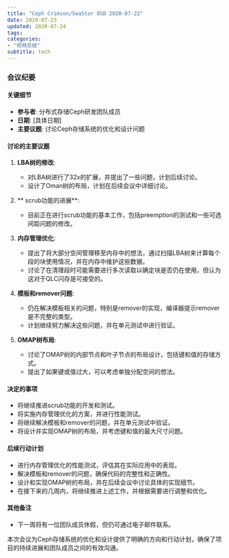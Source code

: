 ```yaml
---
title: "Ceph Crimson/SeaStor OSD 2020-07-22"
date: 2020-07-23
updated: 2020-07-24
tags:
categories:
- "视频总结"
subtitle: tech
---
```



### 会议纪要

#### 关键细节
- **参与者**: 分布式存储Ceph研发团队成员
- **日期**: [具体日期]
- **主要议题**: 讨论Ceph存储系统的优化和设计问题

#### 讨论的主要议题
1. **LBA树的修改**:
   - 对LBA树进行了32x的扩展，并提出了一些问题，计划后续讨论。
   - 设计了Oman树的布局，计划在后续会议中详细讨论。

2. ** scrub功能的进展**:
   - 目前正在进行scrub功能的基本工作，包括preemption的测试和一些可选间距问题的修改。

3. **内存管理优化**:
   - 提出了将大部分空间管理移至内存中的想法，通过扫描LBA树来计算每个段的块使用情况，并在内存中维护这些数据。
   - 讨论了在清理段时可能需要进行多次读取以确定块是否仍在使用，但认为这对于QLC闪存是可接受的。

4. **模板和remover问题**:
   - 仍在解决模板相关的问题，特别是remover的实现，编译器提示remover是不完整的类型。
   - 计划继续努力解决这些问题，并在单元测试中进行验证。

5. **OMAP树布局**:
   - 讨论了OMAP树的内部节点和叶子节点的布局设计，包括键和值的存储方式。
   - 提出了如果键或值过大，可以考虑单独分配空间的想法。

#### 决定的事项
- 将继续推进scrub功能的开发和测试。
- 将实施内存管理优化的方案，并进行性能测试。
- 将继续解决模板和remover的问题，并在单元测试中验证。
- 将设计并实现OMAP树的布局，并考虑键和值的最大尺寸问题。

#### 后续行动计划
- 进行内存管理优化的性能测试，评估其在实际应用中的表现。
- 解决模板和remover的问题，确保代码的完整性和正确性。
- 设计和实现OMAP树的布局，并在后续会议中讨论具体的实现细节。
- 在接下来的几周内，将继续推进上述工作，并根据需要进行调整和优化。

#### 其他备注
- 下一周将有一位团队成员休假，但仍可通过电子邮件联系。

本次会议为Ceph存储系统的优化和设计提供了明确的方向和行动计划，确保了项目的持续进展和团队成员之间的有效沟通。